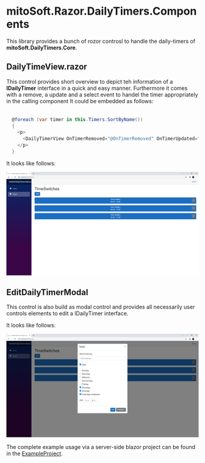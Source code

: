 # mitoSoft.Razor.DailyTimers.Components

This library provides a bunch of rozor controsl to handle the daily-timers of **mitoSoft.DailyTimers.Core**.

## DailyTimeView.razor 
This control provides short overview to depict teh information of a **IDailyTimer** interface in a quick and easy manner. 
Furthermore it comes with a remove, a update and a select event to handel the timer appropriately in the calling component
It could be embedded as follows:

```c#

  @foreach (var timer in this.Timers.SortByName())
  {
    <p>
      <DailyTimerView OnTimerRemoved="@OnTimerRemoved" OnTimerUpdated="@OnTimerUpdated" Timer="@timer"></DailyTimerView>
    </p>
  }

```

It looks like follows:

![Screenshot](ViewExample.png)

## EditDailyTimerModal
This control is also build as modal control  and provides all necessarily user controls elements to edit a IDailyTimer interface.

It looks like follows:

![Screenshot](EditExample.png)


The complete example usage via a server-side blazor project can be found in the [ExampleProject](mitoSoft.Razor.DailyTimers.Components.ExampleUsageInBlazorServer).